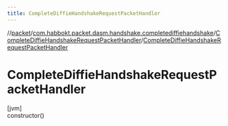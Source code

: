 ```yaml
---
title: CompleteDiffieHandshakeRequestPacketHandler
---
```

//[packet](../../../index.html)/[com.habbokt.packet.dasm.handshake.completediffiehandshake](../index.html)/[CompleteDiffieHandshakeRequestPacketHandler](index.html)/[CompleteDiffieHandshakeRequestPacketHandler](-complete-diffie-handshake-request-packet-handler.html)



# CompleteDiffieHandshakeRequestPacketHandler



[jvm]\
constructor()




